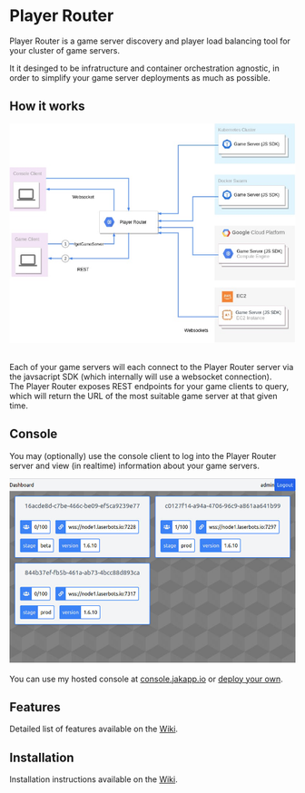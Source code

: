 # Player Router

Player Router is a game server discovery and player load balancing tool for your cluster of game servers.

It it desinged to be infratructure and container orchestration agnostic, in order to simplify your game server deployments as much as possible.

## How it works

<img src="media/player_router_arch_overview.jpg" />

<br />
<br />

Each of your game servers will each connect to the Player Router server via the javsacript SDK (which internally will use a websocket connection).
<br />The Player Router exposes REST endpoints for your game clients to query, which will return the URL of the most suitable game server at that given time.

## Console
You may (optionally) use the console client to log into the Player Router server and view (in realtime) information about your game servers.

<img src="media/player_router_console.jpg" />

<br />
<br />
You can use my hosted console at <a href="https://console.jakapp.io">console.jakapp.io</a> or <a href="https://github.com/jakapps/player-router/wiki/Installation#optional-add-the-console-to-your-deployment">deploy your own</a>.

## Features
Detailed list of features available on the <a href="https://github.com/jakapps/player-router/wiki/Features">Wiki</a>.

## Installation
Installation instructions available on the <a href="https://github.com/jakapps/player-router/wiki/Installation">Wiki</a>.
